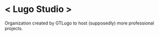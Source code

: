 # < Lugo Studio >
  Organization created by GTLugo to host (supposedly) more professional projects.
